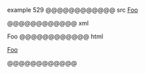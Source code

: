 example 529
@@@@@@@@@@@@ src
[Foo]

[foo]: /url "title"
@@@@@@@@@@@@ xml
<?xml version="1.0" encoding="UTF-8"?>
<!DOCTYPE document SYSTEM "CommonMark.dtd">
<document xmlns="http://commonmark.org/xml/1.0">
  <paragraph>
    <link destination="/url" title="title">
      <text>Foo</text>
    </link>
  </paragraph>
</document>
@@@@@@@@@@@@ html
<p><a href="/url" title="title">Foo</a></p>
@@@@@@@@@@@@
